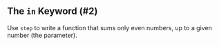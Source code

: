 ## The `in` Keyword (#2)

Use `step` to write a function that sums only even numbers, up to a given
number (the parameter).
